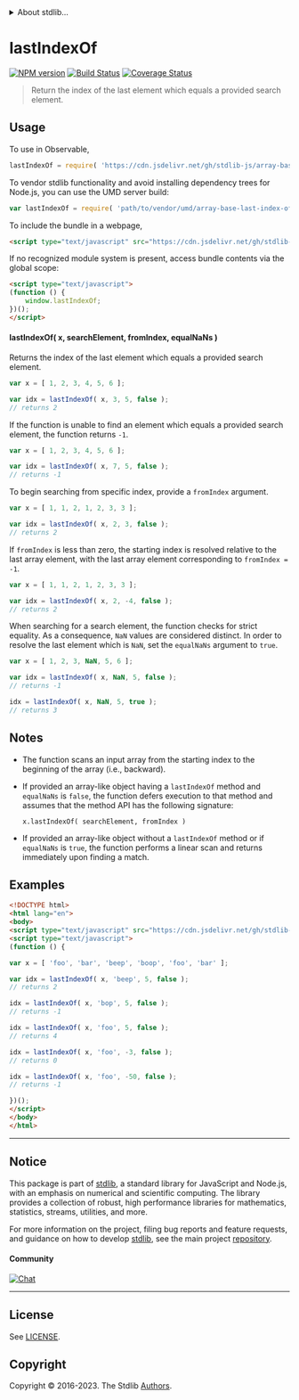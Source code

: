 <!--

@license Apache-2.0

Copyright (c) 2023 The Stdlib Authors.

Licensed under the Apache License, Version 2.0 (the "License");
you may not use this file except in compliance with the License.
You may obtain a copy of the License at

   http://www.apache.org/licenses/LICENSE-2.0

Unless required by applicable law or agreed to in writing, software
distributed under the License is distributed on an "AS IS" BASIS,
WITHOUT WARRANTIES OR CONDITIONS OF ANY KIND, either express or implied.
See the License for the specific language governing permissions and
limitations under the License.

-->


<details>
  <summary>
    About stdlib...
  </summary>
  <p>We believe in a future in which the web is a preferred environment for numerical computation. To help realize this future, we've built stdlib. stdlib is a standard library, with an emphasis on numerical and scientific computation, written in JavaScript (and C) for execution in browsers and in Node.js.</p>
  <p>The library is fully decomposable, being architected in such a way that you can swap out and mix and match APIs and functionality to cater to your exact preferences and use cases.</p>
  <p>When you use stdlib, you can be absolutely certain that you are using the most thorough, rigorous, well-written, studied, documented, tested, measured, and high-quality code out there.</p>
  <p>To join us in bringing numerical computing to the web, get started by checking us out on <a href="https://github.com/stdlib-js/stdlib">GitHub</a>, and please consider <a href="https://opencollective.com/stdlib">financially supporting stdlib</a>. We greatly appreciate your continued support!</p>
</details>

# lastIndexOf

[![NPM version][npm-image]][npm-url] [![Build Status][test-image]][test-url] [![Coverage Status][coverage-image]][coverage-url] <!-- [![dependencies][dependencies-image]][dependencies-url] -->

> Return the index of the last element which equals a provided search element.

<!-- Section to include introductory text. Make sure to keep an empty line after the intro `section` element and another before the `/section` close. -->

<section class="intro">

</section>

<!-- /.intro -->

<!-- Package usage documentation. -->



<section class="usage">

## Usage

To use in Observable,

```javascript
lastIndexOf = require( 'https://cdn.jsdelivr.net/gh/stdlib-js/array-base-last-index-of@umd/browser.js' )
```

To vendor stdlib functionality and avoid installing dependency trees for Node.js, you can use the UMD server build:

```javascript
var lastIndexOf = require( 'path/to/vendor/umd/array-base-last-index-of/index.js' )
```

To include the bundle in a webpage,

```html
<script type="text/javascript" src="https://cdn.jsdelivr.net/gh/stdlib-js/array-base-last-index-of@umd/browser.js"></script>
```

If no recognized module system is present, access bundle contents via the global scope:

```html
<script type="text/javascript">
(function () {
    window.lastIndexOf;
})();
</script>
```

#### lastIndexOf( x, searchElement, fromIndex, equalNaNs )

Returns the index of the last element which equals a provided search element.

```javascript
var x = [ 1, 2, 3, 4, 5, 6 ];

var idx = lastIndexOf( x, 3, 5, false );
// returns 2
```

If the function is unable to find an element which equals a provided search element, the function returns `-1`.

```javascript
var x = [ 1, 2, 3, 4, 5, 6 ];

var idx = lastIndexOf( x, 7, 5, false );
// returns -1
```

To begin searching from specific index, provide a `fromIndex` argument.

```javascript
var x = [ 1, 1, 2, 1, 2, 3, 3 ];

var idx = lastIndexOf( x, 2, 3, false );
// returns 2
```

If `fromIndex` is less than zero, the starting index is resolved relative to the last array element, with the last array element corresponding to `fromIndex = -1`.

```javascript
var x = [ 1, 1, 2, 1, 2, 3, 3 ];

var idx = lastIndexOf( x, 2, -4, false );
// returns 2
```

When searching for a search element, the function checks for strict equality. As a consequence, `NaN` values are considered distinct. In order to resolve the last element which is `NaN`, set the `equalNaNs` argument to `true`.

```javascript
var x = [ 1, 2, 3, NaN, 5, 6 ];

var idx = lastIndexOf( x, NaN, 5, false );
// returns -1

idx = lastIndexOf( x, NaN, 5, true );
// returns 3
```

</section>

<!-- /.usage -->

<!-- Package usage notes. Make sure to keep an empty line after the `section` element and another before the `/section` close. -->

<section class="notes">

## Notes

-   The function scans an input array from the starting index to the beginning of the array (i.e., backward).

-   If provided an array-like object having a `lastIndexOf` method and `equalNaNs` is `false`, the function defers execution to that method and assumes that the method API has the following signature:

    ```text
    x.lastIndexOf( searchElement, fromIndex )
    ```

-   If provided an array-like object without a `lastIndexOf` method or if `equalNaNs` is `true`, the function performs a linear scan and returns immediately upon finding a match.

</section>

<!-- /.notes -->

<!-- Package usage examples. -->

<section class="examples">

## Examples

<!-- eslint no-undef: "error" -->

```html
<!DOCTYPE html>
<html lang="en">
<body>
<script type="text/javascript" src="https://cdn.jsdelivr.net/gh/stdlib-js/array-base-last-index-of@umd/browser.js"></script>
<script type="text/javascript">
(function () {

var x = [ 'foo', 'bar', 'beep', 'boop', 'foo', 'bar' ];

var idx = lastIndexOf( x, 'beep', 5, false );
// returns 2

idx = lastIndexOf( x, 'bop', 5, false );
// returns -1

idx = lastIndexOf( x, 'foo', 5, false );
// returns 4

idx = lastIndexOf( x, 'foo', -3, false );
// returns 0

idx = lastIndexOf( x, 'foo', -50, false );
// returns -1

})();
</script>
</body>
</html>
```

</section>

<!-- /.examples -->

<!-- Section to include cited references. If references are included, add a horizontal rule *before* the section. Make sure to keep an empty line after the `section` element and another before the `/section` close. -->

<section class="references">

</section>

<!-- /.references -->

<!-- Section for related `stdlib` packages. Do not manually edit this section, as it is automatically populated. -->

<section class="related">

</section>

<!-- /.related -->

<!-- Section for all links. Make sure to keep an empty line after the `section` element and another before the `/section` close. -->


<section class="main-repo" >

* * *

## Notice

This package is part of [stdlib][stdlib], a standard library for JavaScript and Node.js, with an emphasis on numerical and scientific computing. The library provides a collection of robust, high performance libraries for mathematics, statistics, streams, utilities, and more.

For more information on the project, filing bug reports and feature requests, and guidance on how to develop [stdlib][stdlib], see the main project [repository][stdlib].

#### Community

[![Chat][chat-image]][chat-url]

---

## License

See [LICENSE][stdlib-license].


## Copyright

Copyright &copy; 2016-2023. The Stdlib [Authors][stdlib-authors].

</section>

<!-- /.stdlib -->

<!-- Section for all links. Make sure to keep an empty line after the `section` element and another before the `/section` close. -->

<section class="links">

[npm-image]: http://img.shields.io/npm/v/@stdlib/array-base-last-index-of.svg
[npm-url]: https://npmjs.org/package/@stdlib/array-base-last-index-of

[test-image]: https://github.com/stdlib-js/array-base-last-index-of/actions/workflows/test.yml/badge.svg?branch=main
[test-url]: https://github.com/stdlib-js/array-base-last-index-of/actions/workflows/test.yml?query=branch:main

[coverage-image]: https://img.shields.io/codecov/c/github/stdlib-js/array-base-last-index-of/main.svg
[coverage-url]: https://codecov.io/github/stdlib-js/array-base-last-index-of?branch=main

<!--

[dependencies-image]: https://img.shields.io/david/stdlib-js/array-base-last-index-of.svg
[dependencies-url]: https://david-dm.org/stdlib-js/array-base-last-index-of/main

-->

[chat-image]: https://img.shields.io/gitter/room/stdlib-js/stdlib.svg
[chat-url]: https://app.gitter.im/#/room/#stdlib-js_stdlib:gitter.im

[stdlib]: https://github.com/stdlib-js/stdlib

[stdlib-authors]: https://github.com/stdlib-js/stdlib/graphs/contributors

[umd]: https://github.com/umdjs/umd
[es-module]: https://developer.mozilla.org/en-US/docs/Web/JavaScript/Guide/Modules

[deno-url]: https://github.com/stdlib-js/array-base-last-index-of/tree/deno
[umd-url]: https://github.com/stdlib-js/array-base-last-index-of/tree/umd
[esm-url]: https://github.com/stdlib-js/array-base-last-index-of/tree/esm
[branches-url]: https://github.com/stdlib-js/array-base-last-index-of/blob/main/branches.md

[stdlib-license]: https://raw.githubusercontent.com/stdlib-js/array-base-last-index-of/main/LICENSE

</section>

<!-- /.links -->
